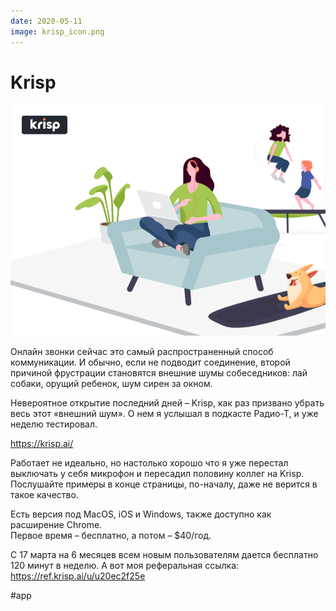```yaml
---
date: 2020-05-11
image: krisp_icon.png
---
```


# Krisp

![Krisp promo](krisp.png "Krisp promo")

Онлайн звонки сейчас это самый распространенный способ коммуникации.
И обычно, если не подводит соединение, второй причиной фрустрации становятся внешние шумы собеседников: лай собаки, орущий ребенок, шум сирен за окном.

Невероятное открытие последний дней – Krisp, как раз призвано убрать весь этот «внешний шум».
О нем я услышал в подкасте Радио-Т, и уже неделю тестировал.

https://krisp.ai/

Работает не идеально, но настолько хорошо что я уже перестал выключать у себя микрофон и пересадил половину коллег на Krisp.
Послушайте примеры в конце страницы, по-началу, даже не верится в такое качество.

Есть версия под MacOS, iOS и Windows, также доступно как расширение Chrome.<br>
Первое время – бесплатно, а потом – $40/год.

С 17 марта на 6 месяцев всем новым пользователям дается бесплатно 120 минут в неделю.
А вот моя реферальная ссылка: https://ref.krisp.ai/u/u20ec2f25e

#app
